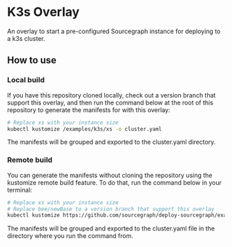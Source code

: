 # K3s Overlay

An overlay to start a pre-configured Sourcegraph instance for deploying to a k3s cluster.

## How to use

### Local build

If you have this repository cloned locally, check out a version branch that support this overlay, and then run the command below at the root of this repository to generate the manifests for with this overlay:

```sh
# Replace xs with your instance size
kubectl kustomize /examples/k3s/xs -o cluster.yaml
```

The manifests will be grouped and exported to the cluster.yaml directory.

### Remote build

You can generate the manifests without cloning the repository using the kustomize remote build feature. To do that, run the command below in your terminal:

```sh
# Replace xs with your instance size
# Replace bee/newBase to a version branch that support this overlay
kubectl kustomize https://github.com/sourcegraph/deploy-sourcegraph/examples/k3s/xs?ref=bee/newBase -o cluster.yaml
```

The manifests will be grouped and exported to the cluster.yaml file in the directory where you run the command from.
